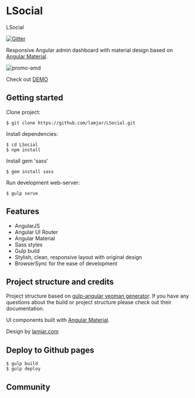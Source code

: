 # LSocial
LSocial

[![Gitter](https://badges.gitter.im/lamjar/LSocial.svg)](https://gitter.im/lamjar/LSocial?utm_source=badge&utm_medium=badge&utm_campaign=pr-badge)

Responsive Angular admin dashboard with material design based on
[Angular Material](https://github.com/angular/material).

![promo-amd](src/assets/images/promo-amd.png)

Check out [DEMO](http://lamjar.github.io/LSocial/)

## Getting started

Clone project:

    $ git clone https://github.com/lamjar/LSocial.git

Install dependencies:

    $ cd LSocial
    $ npm install

Install gem 'sass'

    $ gem install sass
    
Run development web-server:

    $ gulp serve

## Features

* AngularJS
* Angular UI Router
* Angular Material
* Sass styles
* Gulp build
* Stylish, clean, responsive layout with original design
* BrowserSync for the ease of development

## Project structure and credits

Project structure based on [gulp-angular yeoman generator](https://github.com/Swiip/generator-gulp-angular).
If you have any questions about the build or project structure please check out their documentation.

UI components built with [Angular Material](https://material.angularjs.org/).

Design by [lamjar.com](http://lamjar.com/)

## Deploy to Github pages  
  
    $ gulp build
    $ gulp deploy

## Community
